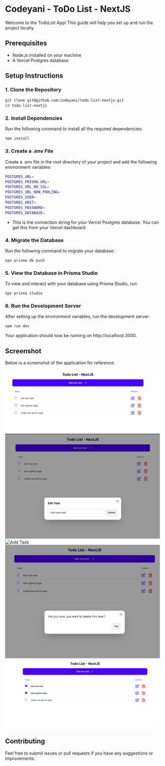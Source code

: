 # Codeyani - ToDo List - NextJS

Welcome to the TodoList App! This guide will help you set up and run the project locally.

## Prerequisites

- Node.js installed on your machine
- A Vercel Postgres database

## Setup Instructions

### 1. Clone the Repository

```bash
git clone git@github.com:codeyani/todo-list-nextjs.git
cd todo-list-nextjs
```

### 2.  Install Dependencies

Run the following command to install all the required dependencies:

```bash
npm install

```

### 3. Create a .env File

Create a .env file in the root directory of your project and add the following environment variables:

```bash
POSTGRES_URL=
POSTGRES_PRISMA_URL=
POSTGRES_URL_NO_SSL=
POSTGRES_URL_NON_POOLING=
POSTGRES_USER=
POSTGRES_HOST=
POSTGRES_PASSWORD=
POSTGRES_DATABASE=
```

-  This is the connection string for your Vercel Postgres database. You can get this from your Vercel dashboard.

### 4. Migrate the Database

Run the following command to migrate your database:

```bash
npx prisma db push
```


### 5. View the Database in Prisma Studio

To view and interact with your database using Prisma Studio, run:

```bash
npx prisma studio

```

### 6. Run the Development Server
After setting up the environment variables, run the development server:

```bash
npm run dev
```

Your application should now be running on http://localhost:3000.

## Screenshot
Below is a screenshot of the application for reference:

![Todo Page](images/todo.png)
![Edit Task](images/edit.png)
![Add Task](images/home.png)
![delete Task](images/delete.png)
![Done Task](images/done_task.png)

## Contributing
Feel free to submit issues or pull requests if you have any suggestions or improvements.


